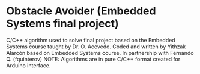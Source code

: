 # Obstacle Avoider (Embedded Systems final project)
C/C++ algorithm used to solve final project based on the Embedded Systems course taught by Dr. O. Acevedo. Coded and written by Yithzak Alarcón based on Embedded Systems course. In partnership with Fernando Q. (fquinterov) NOTE: Algorithms are in pure C/C++ format created for Arduino interface.
